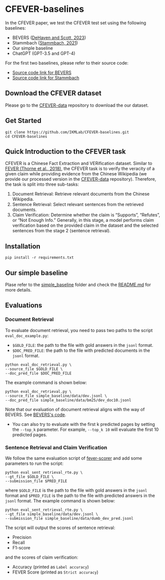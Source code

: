 # CFEVER-baselines
In the CFEVER paper, we test the CFEVER test set using the following baselines:
- BEVERS ([DeHaven and Scott, 2023](https://aclanthology.org/2023.fever-1.6/))
- Stammbach ([Stammbach, 2021](https://aclanthology.org/2021.fever-1.2/))
- Our simple baseline
- ChatGPT (GPT-3.5 and GPT-4)

For the first two baselines, please refer to their source code:
- [Source code link for BEVERS](https://github.com/mitchelldehaven/bevers)
- [Source code link for Stammbach](https://github.com/dominiksinsaarland/document-level-fever)

## Download the CFEVER dataset
Please go to the [CFEVER-data](https://github.com/IKMLab/CFEVER-data) repository to download the our dataset.

## Get Started
```
git clone https://github.com/IKMLab/CFEVER-baselines.git
cd CFEVER-baselines
```

## Quick Introduction to the CFEVER task
CFEVER is a Chinese Fact Extraction and VERification dataset. Similar to [FEVER (Thorne et al., 2018)](https://aclanthology.org/N18-1074/), the CFEVER task is to verify the veracity of a given claim while providing evidence from the Chinese Wikipedia (we provide our processed version in the [CFEVER-data](https://github.com/IKMLab/CFEVER-data) repository). Therefore, the task is split into three sub-tasks:
1. Document Retrieval: Retrieve relevant documents from the Chinese Wikipedia.
2. Sentence Retrieval: Select relevant sentences from the retrieved documents. 
3. Claim Verification: Determine whether the claim is “Supports”, “Refutes”, or “Not Enough Info.” Generally, in this stage, a model performs claim verification based on the provided claim in the dataset and the selected sentences from the stage 2 (sentence retrieval).

## Installation
```
pip install -r requirements.txt
```

## Our simple baseline
Plase refer to the [simple_baseline](simple_baseline) folder and check the [README.md](simple_baseline/README.md) for more details.

## Evaluations
### Document Retrieval
To evaluate document retrieval, you need to pass two paths to the script `eval_doc_example.py`:
- `$GOLD_FILE`: the path to the file with gold answers in the `jsonl` format.
- `$DOC_PRED_FILE`: the path to the file with predicted documents in the `jsonl` format.
```
python eval_doc_retrieval.py \
--source_file $GOLD_FILE \
--doc_pred_file $DOC_PRED_FILE
```
The example command is shown below:
```
python eval_doc_retrieval.py \
--source_file simple_baseline/data/dev.jsonl \
--doc_pred_file simple_baseline/data/bm25/dev_doc10.jsonl
```
Note that our evaluation of document retrieval aligns with the way of BEVERS. See [BEVERS's code](https://github.com/mitchelldehaven/bevers/blob/main/src/eval/measure_tfidf.py).
- You can also try to evaluate with the first k predicted pages by setting the `--top_k` parameter. For example, `--top_k 10` will evaluate the first 10 predicted pages.

### Sentence Retrieval and Claim Verification
We follow the same evaluation script of [fever-scorer](https://github.com/sheffieldnlp/fever-scorer) and add some parameters to run the script:
```
python eval_sent_retrieval_rte.py \
--gt_file $GOLD_FILE \
--submission_file $PRED_FILE
```
where `$GOLD_FILE` is the path to the file with gold answers in the `jsonl` format and `$PRED_FILE` is the path to the file with predicted answers in the `jsonl` format. The example command is shown below:
```
python eval_sent_retrieval_rte.py \
--gt_file simple_baseline/data/dev.jsonl \
--submission_file simple_baseline/data/dumb_dev_pred.jsonl
```
The script will output the scores of sentence retrieval:
- Precision
- Recall
- F1-score

and the scores of claim verification:
- Accuracy (printed as `Label accuracy`)
- FEVER Score (printed as `Strict accuracy`)